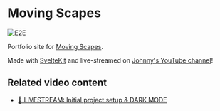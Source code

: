 # Moving Scapes

![E2E](https://github.com/jmagrippis/moving-scapes/actions/workflows/playwright.yaml/badge.svg)

Portfolio site for [Moving Scapes](https://youtube.com/@movingscapes).

Made with [SvelteKit](https://kit.svelte.dev/) and live-streamed on [Johnny's YouTube channel](https://youtube.com/@jmagrippis)!

## Related video content

- [🔴 LIVESTREAM: Initial project setup & DARK MODE](https://youtube.com/live/6D5jSRfoSAA)
